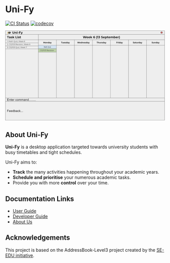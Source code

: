 # Uni-Fy

[![CI Status](https://github.com/AY2122S1-CS2103T-W17-4/tp/workflows/Java%20CI/badge.svg)](https://github.com/AY2122S1-CS2103T-W17-4/tp/actions)
[![codecov](https://codecov.io/gh/AY2122S1-CS2103T-W17-4/tp/branch/master/graph/badge.svg?token=AV4MFDJWM3)](https://codecov.io/gh/AY2122S1-CS2103T-W17-4/tp)

![Ui](docs/images/Ui.png)

## About Uni-Fy

**Uni-Fy** is a desktop application targeted towards university students with busy timetables and tight schedules.

Uni-Fy aims to:

* **Track** the many activities happening throughout your academic years.
* **Schedule and prioritise** your numerous academic tasks.
* Provide you with more **control** over your time.

## Documentation Links

* [User Guide](docs/UserGuide.md)
* [Developer Guide](docs/DeveloperGuide.md)
* [About Us](docs/AboutUs.md)

## Acknowledgements

This project is based on the AddressBook-Level3 project created by the [SE-EDU initiative](https://se-education.org).